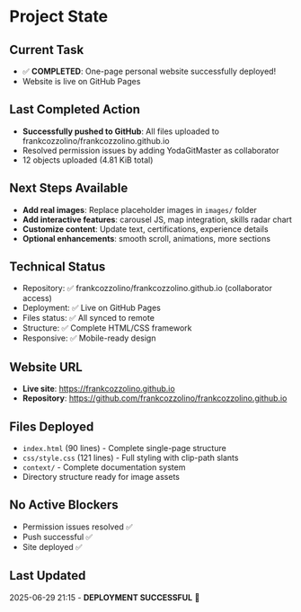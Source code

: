 # Project State

## Current Task
- ✅ **COMPLETED**: One-page personal website successfully deployed!
- Website is live on GitHub Pages

## Last Completed Action
- **Successfully pushed to GitHub**: All files uploaded to frankcozzolino/frankcozzolino.github.io
- Resolved permission issues by adding YodaGitMaster as collaborator
- 12 objects uploaded (4.81 KiB total)

## Next Steps Available
- **Add real images**: Replace placeholder images in `images/` folder
- **Add interactive features**: carousel JS, map integration, skills radar chart
- **Customize content**: Update text, certifications, experience details
- **Optional enhancements**: smooth scroll, animations, more sections

## Technical Status
- Repository: ✅ frankcozzolino/frankcozzolino.github.io (collaborator access)
- Deployment: ✅ Live on GitHub Pages
- Files status: ✅ All synced to remote
- Structure: ✅ Complete HTML/CSS framework
- Responsive: ✅ Mobile-ready design

## Website URL
- **Live site**: https://frankcozzolino.github.io
- **Repository**: https://github.com/frankcozzolino/frankcozzolino.github.io

## Files Deployed
- `index.html` (90 lines) - Complete single-page structure
- `css/style.css` (121 lines) - Full styling with clip-path slants  
- `context/` - Complete documentation system
- Directory structure ready for image assets

## No Active Blockers
- Permission issues resolved ✅
- Push successful ✅  
- Site deployed ✅

## Last Updated
2025-06-29 21:15 - **DEPLOYMENT SUCCESSFUL** 🚀 